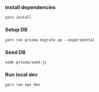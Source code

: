 ### Install dependencies

`yarn install`

### Setup DB

`yarn run prisma migrate up --experimental`

### Seed DB

`node prisma/seed.js`  

### Run local dev

`yarn run npx dev`
